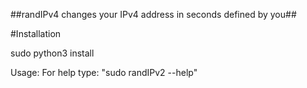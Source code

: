 ##randIPv4 changes your IPv4 address in seconds defined by you##

#Installation

sudo python3 install


Usage: For help type: "sudo randIPv2 --help"
